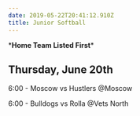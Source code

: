 ```yaml
---
date: 2019-05-22T20:41:12.910Z
title: Junior Softball
---
```

\***Home Team Listed First***

## Thursday, June 20th

6:00 - Moscow vs Hustlers @Moscow

6:00 - Bulldogs vs Rolla @Vets North
